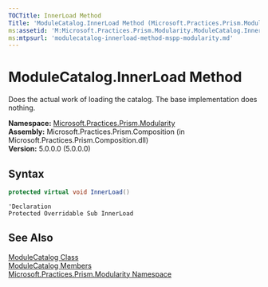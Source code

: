 ```yaml
---
TOCTitle: InnerLoad Method
Title: 'ModuleCatalog.InnerLoad Method (Microsoft.Practices.Prism.Modularity)'
ms:assetid: 'M:Microsoft.Practices.Prism.Modularity.ModuleCatalog.InnerLoad'
ms:mtpsurl: 'modulecatalog-innerload-method-mspp-modularity.md'
---
```


# ModuleCatalog.InnerLoad Method

Does the actual work of loading the catalog. The base implementation does nothing.

**Namespace:** [Microsoft.Practices.Prism.Modularity](/patterns-practices/reference/mspp-modularity-namespace)  
**Assembly:** Microsoft.Practices.Prism.Composition (in Microsoft.Practices.Prism.Composition.dll)  
**Version:** 5.0.0.0 (5.0.0.0)

## Syntax

```C#
protected virtual void InnerLoad()
```

```VB
'Declaration
Protected Overridable Sub InnerLoad
```

## See Also

[ModuleCatalog Class](/patterns-practices/reference/modulecatalog-class-mspp-modularity)  
[ModuleCatalog Members](/patterns-practices/reference/modulecatalog-members-mspp-modularity)  
[Microsoft.Practices.Prism.Modularity Namespace](/patterns-practices/reference/mspp-modularity-namespace)  